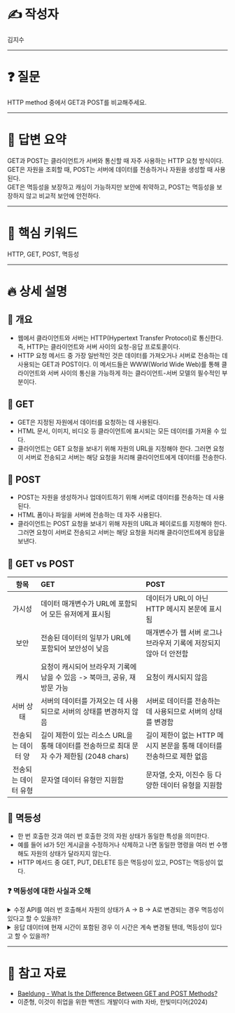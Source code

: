 # ✍️ 작성자
김지수

---

# ❓ 질문
HTTP method 중에서 GET과 POST를 비교해주세요.

---

# 💬 답변 요약
GET과 POST는 클라이언트가 서버와 통신할 때 자주 사용하는 HTTP 요청 방식이다.  
GET은 자원을 조회할 때, POST는 서버에 데이터를 전송하거나 자원을 생성할 때 사용된다.  
GET은 멱등성을 보장하고 캐싱이 가능하지만 보안에 취약하고, POST는 멱등성을 보장하지 않고 비교적 보안에 안전하다.

---

# 🧠 핵심 키워드
HTTP, GET, POST, 멱등성

---

# 🔥 상세 설명

## 📌 개요
- 웹에서 클라이언트와 서버는 HTTP(Hypertext Transfer Protocol)로 통신한다. 즉, HTTP는 클라이언트와 서버 사이의 요청-응답 프로토콜이다.
- HTTP 요청 메서드 중 가장 일반적인 것은 데이터를 가져오거나 서버로 전송하는 데 사용되는 GET과 POST이다. 이 메서드들은 WWW(World Wide Web)를 통해 클라이언트와 서버 사이의 통신을 가능하게 하는 클라이언트-서버 모델의 필수적인 부분이다.

## 👀 GET
- GET은 지정된 자원에서 데이터를 요청하는 데 사용된다.
- HTML 문서, 이미지, 비디오 등 클라이언트에 표시되는 모든 데이터를 가져올 수 있다.
- 클라이언트는 GET 요청을 보내기 위해 자원의 URL을 지정해야 한다. 그러면 요청이 서버로 전송되고 서버는 해당 요청을 처리해 클라이언트에게 데이터를 전송한다.

## 🔨 POST
- POST는 자원을 생성하거나 업데이트하기 위해 서버로 데이터를 전송하는 데 사용된다.
- HTML 폼이나 파일을 서버에 전송하는 데 자주 사용된다.
- 클라이언트는 POST 요청을 보내기 위해 자원의 URL과 페이로드를 지정해야 한다. 그러면 요청이 서버로 전송되고 서버는 해당 요청을 처리해 클라이언트에게 응답을 보낸다.

## 🧐 GET vs POST
|     항목      | GET                                                        | POST                                                |
|:-----------:|:-----------------------------------------------------------|:----------------------------------------------------|
|     가시성     | 데이터 매개변수가 URL에 포함되어 모든 유저에게 표시됨                            | 데이터가 URL이 아닌 HTTP 메시지 본문에 표시됨                       |
|     보안      | 전송된 데이터의 일부가 URL에 포함되어 보안성이 낮음                             | 매개변수가 웹 서버 로그나 브라우저 기록에 저장되지 않아 더 안전함               |
|     캐시      | 요청이 캐시되어 브라우저 기록에 남을 수 있음 -> 북마크, 공유, 재방문 가능               | 요청이 캐시되지 않음                                         |
|    서버 상태    | 서버의 데이터를 가져오는 데 사용되므로 서버의 상태를 변경하지 않음          | 서버로 데이터를 전송하는 데 사용되므로 서버의 상태를 변경함 |
| 전송되는 데이터 양  | 길이 제한이 있는 리소스 URL을 통해 데이터를 전송하므로 최대 문자 수가 제한됨 (2048 chars) | 길이 제한이 없는 HTTP 메시지 본문을 통해 데이터를 전송하므로 제한 없음          |
| 전송되는 데이터 유형 | 문자열 데이터 유형만 지원함                                            | 문자열, 숫자, 이진수 등 다양한 데이터 유형을 지원함 |                      

## 🔢 멱등성
- 한 번 호출한 것과 여러 번 호출한 것의 자원 상태가 동일한 특성을 의미한다.
- 예를 들어 id가 5인 게시글을 수정하거나 삭제하고 나면 동일한 명령을 여러 번 수행해도 자원의 상태가 달라지지 않는다.
- HTTP 메서드 중 GET, PUT, DELETE 등은 멱등성이 있고, POST는 멱등성이 없다.

### ❓ 멱등성에 대한 사실과 오해
<details>
<summary>수정 API를 여러 번 호출해서 자원의 상태가 A -> B -> A로 변경되는 경우 멱등성이 있다고 할 수 있을까?</summary>

멱등성이 있다.   
멱등성이 있는 메서드라는 것은 '동일 내용'의 메서드가 여러 번 호출되는 경우 멱등성이 지켜진다는 것이다.

</details>
<details>
<summary>응답 데이터에 현재 시간이 포함된 경우 이 시간은 계속 변경될 텐데, 멱등성이 있다고 할 수 있을까?</summary>

멱등성이 있다.  
멱등성은 'HTTP 응답이 동일한 것'이 아니라 '자원의 상태가 동일한 것'이다.  
단순히 현재 시간을 응답에 포함한다고 해서 자원의 상태가 되는 것은 아니다.

</details>

---

# 🔗 참고 자료
- [Baeldung - What Is the Difference Between GET and POST Methods?](https://www.baeldung.com/cs/http-get-vs-post)
- 이준형, 이것이 취업을 위한 백엔드 개발이다 with 자바, 한빛미디어(2024)